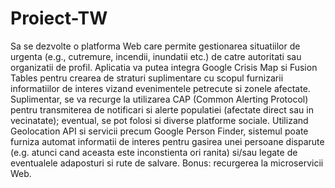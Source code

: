 # Proiect-TW
Sa se dezvolte o platforma Web care permite gestionarea situatiilor de urgenta (e.g., cutremure, incendii, inundatii etc.) de catre autoritati sau organizatii de profil. Aplicatia va putea integra Google Crisis Map si Fusion Tables pentru crearea de straturi suplimentare cu scopul furnizarii informatiilor de interes vizand evenimentele petrecute si zonele afectate. Suplimentar, se va recurge la utilizarea CAP (Common Alerting Protocol) pentru transmiterea de notificari si alerte populatiei (afectate direct sau in vecinatate); eventual, se pot folosi si diverse platforme sociale. Utilizand Geolocation API si servicii precum Google Person Finder, sistemul poate furniza automat informatii de interes pentru gasirea unei persoane disparute (e.g. atunci cand aceasta este inconstienta ori ranita) si/sau legate de eventualele adaposturi si rute de salvare. Bonus: recurgerea la microservicii Web.
